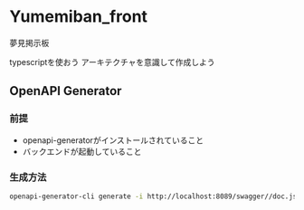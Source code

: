 # Yumemiban_front

夢見掲示板

typescriptを使おう
アーキテクチャを意識して作成しよう

## OpenAPI Generator

### 前提

- openapi-generatorがインストールされていること
- バックエンドが起動していること

### 生成方法

```sh
openapi-generator-cli generate -i http://localhost:8089/swagger//doc.json -g typescript-axios -o ./src/api
```

